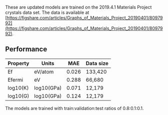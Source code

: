 These are updated models are trained on the 2019.4.1 Materials Project crystals data set. The data is available at [https://figshare.com/articles/Graphs_of_Materials_Project_20190401/8097992](https://figshare.com/articles/Graphs_of_Materials_Project_20190401/8097992).

## Performance

| Property | Units      | MAE   | Data size |
|----------|------------|-------|-----------|
| Ef       | eV/atom    | 0.026 | 133,420   |
| Efermi   | eV         | 0.288 | 66,680    |
| log10(K) | log10(GPa) | 0.071 | 12,179    |
| log10(G) | log10(GPa) | 0.124 | 12,179    |

The models are trained with train:validation:test ratios of 0.8:0.1:0.1.

